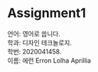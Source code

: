 # Assignment1
언어: 영어로 씁니다. <br>
학과: 디자인 테크놀로지. <br>
학번: 2020041458. <br>
이름: 에런 Erron Lolha Aprillia
